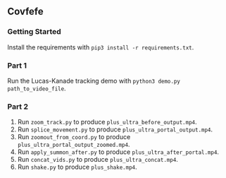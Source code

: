## Covfefe

### Getting Started

Install the requirements with `pip3 install -r requirements.txt`.

### Part 1

Run the Lucas-Kanade tracking demo with `python3 demo.py path_to_video_file`.

### Part 2

1. Run `zoom_track.py` to produce `plus_ultra_before_output.mp4`.
2. Run `splice_movement.py` to produce `plus_ultra_portal_output.mp4`.
3. Run `zoomout_from_coord.py` to produce `plus_ultra_portal_output_zoomed.mp4`.
4. Run `apply_summon_after.py` to produce `plus_ultra_after_portal.mp4`.
5. Run `concat_vids.py` to produce `plus_ultra_concat.mp4`.
6. Run `shake.py` to produce `plus_shake.mp4`.